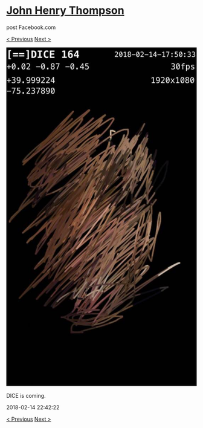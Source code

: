 # [John Henry Thompson](../README.md)
post Facebook.com

[< Previous](2018-02-15-2.md) [Next >](2018-02-13-1.md)

[![](../media/2018-02-14/Timeline-Photos-DICE-is-coming.jpg)](../README.md)

DICE is coming.

2018-02-14 22:42:22

[< Previous](2018-02-15-2.md) [Next >](2018-02-13-1.md)